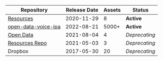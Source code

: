 <table>
<thead>
  <tr>
    <th>Repository</th>
    <th>Release Date</th>
    <th>Assets</th>
    <th>Status</th>
  </tr>
</thead>
<tbody>
<tr>
    <td>
      <a href="https://github.com/undertheseanlp/underthesea/releases/tag/resources">Resources</a>
    </td>
    <td>2020-11-29</td>
    <td>8</td>
    <td><b>Active</b></td>
  </tr>
  <tr>
    <td>
      <a href="https://github.com/undertheseanlp/underthesea/releases/tag/open-data-voice-ipa">open-data-voice-ipa</a>
    </td>
    <td>2022-08-21</td>
    <td>5000+</td>
    <td><b>Active</b></td>
  </tr>
  <tr>
    <td>
      <a href="https://github.com/undertheseanlp/underthesea/releases/tag/open-data">Open Data</a>
    </td>
    <td>2021-08-04</td>
    <td>4</td>
    <td><i>Deprecating</i></td>
  </tr>
  <tr>
    <td>
      <a href="https://github.com/undertheseanlp/resources">Resources Repo</a>
    </td>
    <td>2021-05-03</td>
    <td>3</td>
    <td><i>Deprecating</i></td>
  </tr>
  <tr>
    <td>
      Dropbox
    </td>
    <td>2017-05-30</td>
    <td>20</td>
    <td><i>Deprecating</i></td>
  </tr>
</tbody>
</table>